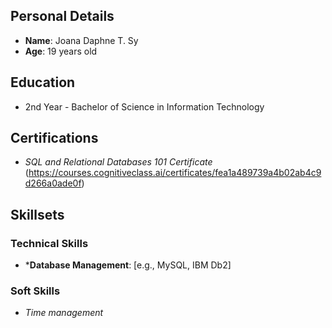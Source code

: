 
## Personal Details
- **Name**: Joana Daphne T. Sy
- **Age**: 19 years old

## Education
- 2nd Year - Bachelor of Science in Information Technology

## Certifications
- *SQL and Relational Databases 101 Certificate* (https://courses.cognitiveclass.ai/certificates/fea1a489739a4b02ab4c9d266a0ade0f)

## Skillsets

### Technical Skills
- ***Database Management**: [e.g., MySQL, IBM Db2]
### Soft Skills
- *Time management*
